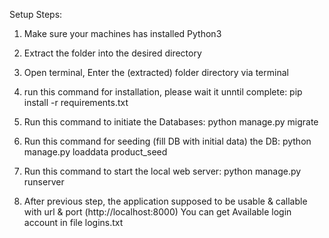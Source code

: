 Setup Steps:
1. Make sure your machines has installed Python3
2. Extract the folder into the desired directory
3. Open terminal, Enter the (extracted) folder directory via terminal
4. run this command for installation, please wait it unntil complete:
	pip install -r requirements.txt

5. Run this command to initiate the Databases:
	python manage.py migrate
	
6. Run this command for seeding (fill DB with initial data) the DB:
	python manage.py loaddata product_seed

7. Run this command to start the local web server:
	python manage.py runserver
	
8. After previous step, the application supposed to be usable & callable with url & port (http://localhost:8000)
You can get Available login account in file logins.txt

